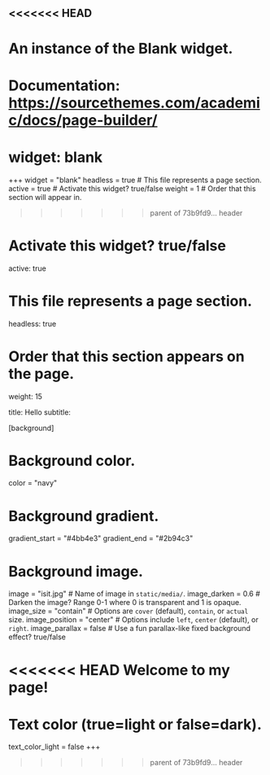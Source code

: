 <<<<<<< HEAD
---
# An instance of the Blank widget.
# Documentation: https://sourcethemes.com/academic/docs/page-builder/
widget: blank
=======
+++
widget = "blank"
headless = true  # This file represents a page section.
active = true  # Activate this widget? true/false
weight = 1  # Order that this section will appear in.
>>>>>>> parent of 73b9fd9... header

# Activate this widget? true/false
active: true

# This file represents a page section.
headless: true

# Order that this section appears on the page.
weight: 15

title: Hello
subtitle:

[background]
  # Background color.
  color = "navy"
  
  # Background gradient.
  gradient_start = "#4bb4e3"
  gradient_end = "#2b94c3"
  
  # Background image.
  image = "isit.jpg"  # Name of image in `static/media/`.
  image_darken = 0.6  # Darken the image? Range 0-1 where 0 is transparent and 1 is opaque.
  image_size = "contain"  #  Options are `cover` (default), `contain`, or `actual` size.
  image_position = "center"  # Options include `left`, `center` (default), or `right`.
  image_parallax = false  # Use a fun parallax-like fixed background effect? true/false

<<<<<<< HEAD
Welcome to my page!
=======
  # Text color (true=light or false=dark).
  text_color_light = false
+++
>>>>>>> parent of 73b9fd9... header
